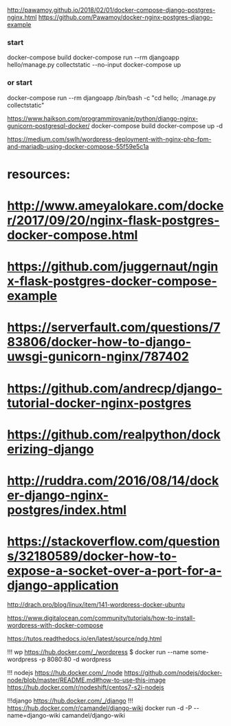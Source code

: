 http://pawamoy.github.io/2018/02/01/docker-compose-django-postgres-nginx.html
https://github.com/Pawamoy/docker-nginx-postgres-django-example
### start
docker-compose build
docker-compose run --rm djangoapp hello/manage.py collectstatic --no-input
docker-compose up
### or start
docker-compose run --rm djangoapp /bin/bash -c "cd hello; ./manage.py collectstatic"


https://www.haikson.com/programmirovanie/python/django-nginx-gunicorn-postgresql-docker/
docker-compose build
docker-compose up -d


https://medium.com/swlh/wordpress-deployment-with-nginx-php-fpm-and-mariadb-using-docker-compose-55f59e5c1a

# resources:
# http://www.ameyalokare.com/docker/2017/09/20/nginx-flask-postgres-docker-compose.html
# https://github.com/juggernaut/nginx-flask-postgres-docker-compose-example
# https://serverfault.com/questions/783806/docker-how-to-django-uwsgi-gunicorn-nginx/787402
# https://github.com/andrecp/django-tutorial-docker-nginx-postgres
# https://github.com/realpython/dockerizing-django
# http://ruddra.com/2016/08/14/docker-django-nginx-postgres/index.html
# https://stackoverflow.com/questions/32180589/docker-how-to-expose-a-socket-over-a-port-for-a-django-application

http://drach.pro/blog/linux/item/141-wordpress-docker-ubuntu


https://www.digitalocean.com/community/tutorials/how-to-install-wordpress-with-docker-compose

https://tutos.readthedocs.io/en/latest/source/ndg.html



!!! wp
https://hub.docker.com/_/wordpress
$ docker run --name some-wordpress -p 8080:80 -d wordpress

!!! nodejs
https://hub.docker.com/_/node
https://github.com/nodejs/docker-node/blob/master/README.md#how-to-use-this-image
https://hub.docker.com/r/nodeshift/centos7-s2i-nodejs

!!!django
https://hub.docker.com/_/django
!!!
https://hub.docker.com/r/camandel/django-wiki
docker run -d -P --name=django-wiki camandel/django-wiki
